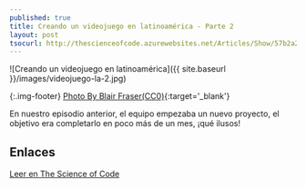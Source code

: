 ```yaml
---
published: true
title: Creando un videojuego en latinoamérica - Parte 2
layout: post
tsocurl: http://thescienceofcode.azurewebsites.net/Articles/Show/57b2a2550e6ed37be8ceaac1
---
```

![Creando un videojuego en latinoamérica]({{ site.baseurl }}/images/videojuego-la-2.jpg)

{:.img-footer}
[Photo By Blair Fraser(CC0)](https://unsplash.com/search/airplane?photo=d7CNJOlEY4Y){:target='_blank'}

En nuestro episodio anterior, el equipo empezaba un nuevo proyecto, el objetivo era completarlo en poco más de un mes, ¡qué ilusos!
<!--more-->

## Enlaces

[Leer en The Science of Code](http://thescienceofcode.azurewebsites.net/Articles/Show/57b2a2550e6ed37be8ceaac1)
